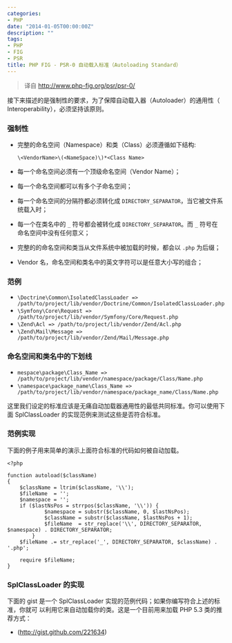 ```yaml
---
categories:
- PHP
date: "2014-01-05T00:00:00Z"
description: ""
tags:
- PHP
- FIG
- PSR
title: PHP FIG - PSR-0 自动载入标准（Autoloading Standard）
---
```


> 译自 http://www.php-fig.org/psr/psr-0/

接下来描述的是强制性的要求，为了保障自动载入器（Autoloader）的通用性（
Interoperability），必须坚持该原则。

### 强制性

+ 完整的命名空间（Namespace）和类（Class）必须遵循如下结构:

    `\<VendorName>\(<NameSpace)\)*<Class Name>`

+ 每一个命名空间必须有一个顶级命名空间（Vendor Name）；
+ 每一个命名空间都可以有多个子命名空间；
+ 每一个命名空间的分隔符都必须转化成 `DIRECTORY_SEPARATOR`，当它被文件系统载入时；
+ 每一个在类名中的 `_` 符号都会被转化成 `DIRECTORY_SEPARATOR`。而 `_` 符号在
命名空间中没有任何意义；
+ 完整的的命名空间和类当从文件系统中被加载的时候，都会以 `.php` 为后缀；
+ Vendor 名，命名空间和类名中的英文字符可以是任意大小写的组合；

### 范例

+ `\Doctrine\Common\IsolatedClassLoader => /path/to/project/lib/vendor/Doctrine/Common/IsolatedClassLoader.php`
+ `\Symfony\Core\Request => /path/to/project/lib/vendor/Symfony/Core/Request.php`
+ `\Zend\Acl => /path/to/project/lib/vendor/Zend/Acl.php`
+ `\Zend\Mail\Message => /path/to/project/lib/vendor/Zend/Mail/Message.php`

### 命名空间和类名中的下划线

+ `mespace\package\Class_Name => /path/to/project/lib/vendor/namespace/package/Class/Name.php`
+ `\namespace\package_name\Class_Name => /path/to/project/lib/vendor/namespace/package_name/Class/Name.php`

这里我们设定的标准应该是无痛自动加载器通用性的最低共同标准。你可以使用下面 
SplClassLoader 的实现范例来测试这些是否符合标准。

### 范例实现

下面的例子用来简单的演示上面符合标准的代码如何被自动加载。

    <?php
    
    function autoload($className)
    {
        $className = ltrim($className, '\\');
        $fileName  = '';
        $namespace = '';
        if ($lastNsPos = strrpos($className, '\\')) {
                $namespace = substr($className, 0, $lastNsPos);
                $className = substr($className, $lastNsPos + 1);
                $fileName  = str_replace('\\', DIRECTORY_SEPARATOR, $namespace) . DIRECTORY_SEPARATOR;
            }
        $fileName .= str_replace('_', DIRECTORY_SEPARATOR, $className) . '.php';
    
        require $fileName;
    }

### SplClassLoader 的实现

下面的 gist 是一个 SplClassLoader 实现的范例代码；如果你编写符合上述的标准，你就可
以利用它来自动加载你的类。这是一个目前用来加载 PHP 5.3 类的推荐方式：

+ (http://gist.github.com/221634)
